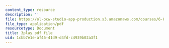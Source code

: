 ```yaml
---
content_type: resource
description: ''
file: https://ol-ocw-studio-app-production.s3.amazonaws.com/courses/6-890-algorithmic-lower-bounds-fun-with-hardness-proofs-fall-2014/1cbb7e1eaf4641d9d4fdc4939b02a3f1_X05j49pc6DE.pdf
file_type: application/pdf
resourcetype: Document
title: 3play pdf file
uid: 1cbb7e1e-af46-41d9-d4fd-c4939b02a3f1
---
```

